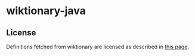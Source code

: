 # wiktionary-java

## License
Definitions fetched from wiktionary are licensed as described in [this page](https://en.wiktionary.org/wiki/Wiktionary:Copyrights).
